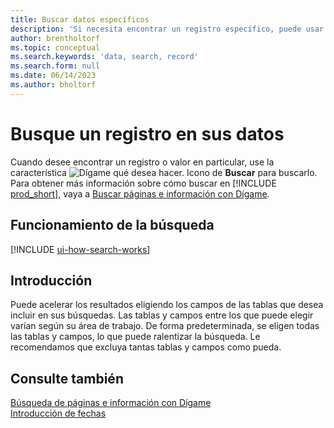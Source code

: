 ```yaml
---
title: Buscar datos específicos
description: 'Si necesita encontrar un registro específico, puede usar Buscar.'
author: brentholtorf
ms.topic: conceptual
ms.search.keywords: 'data, search, record'
ms.search.form: null
ms.date: 06/14/2023
ms.author: bholtorf
---
```


# <a name="search-for-a-record-in-your-data"></a>Busque un registro en sus datos

Cuando desee encontrar un registro o valor en particular, use la característica ![Dígame qué desea hacer.](media/ui-search/search.png "Buscar página o informe") Icono de **Buscar** para buscarlo. Para obtener más información sobre cómo buscar en [!INCLUDE [prod_short](includes/prod_short.md)], vaya a [Buscar páginas e información con Dígame](ui-search.md).

## <a name="how-search-works"></a>Funcionamiento de la búsqueda

[!INCLUDE [ui-how-search-works](includes/ui-how-search-works.md)]

## <a name="getting-started"></a>Introducción

Puede acelerar los resultados eligiendo los campos de las tablas que desea incluir en sus búsquedas. Las tablas y campos entre los que puede elegir varían según su área de trabajo. De forma predeterminada, se eligen todas las tablas y campos, lo que puede ralentizar la búsqueda. Le recomendamos que excluya tantas tablas y campos como pueda.

## <a name="see-also"></a>Consulte también

[Búsqueda de páginas e información con Dígame](ui-search.md)  
[Introducción de fechas](ui-enter-data.md)  
